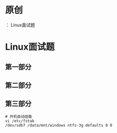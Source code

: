 # 原创
：  Linux面试题

# Linux面试题

## 第一部分

## 第二部分

## 第三部分

```
# 开机自动挂载
vi /etc/fstab
/dev/sdb7 /data/mnt/windows ntfs-3g defaults 0 0

```
